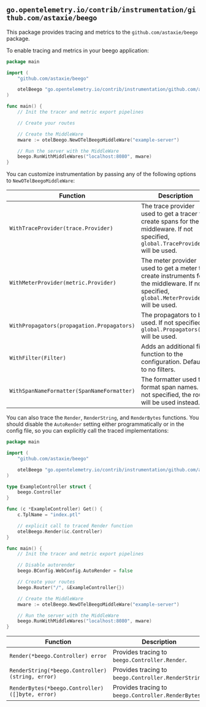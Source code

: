 ## `go.opentelemetry.io/contrib/instrumentation/github.com/astaxie/beego`

This package provides tracing and metrics to the `github.com/astaxie/beego` package.

To enable tracing and metrics in your beego application:

```go
package main

import (
	"github.com/astaxie/beego"

	otelBeego "go.opentelemetry.io/contrib/instrumentation/github.com/astaxie/beego"
)

func main() {
	// Init the tracer and metric export pipelines

	// Create your routes

	// Create the MiddleWare
	mware := otelBeego.NewOTelBeegoMiddleWare("example-server")

	// Run the server with the MiddleWare
	beego.RunWithMiddleWares("localhost:8080", mware)
}
```

You can customize instrumentation by passing any of the following options to `NewOTelBeegoMiddleWare`:

| Function | Description |
| -------- | ----------- |
| `WithTraceProvider(trace.Provider)` | The trace provider used to get a tracer to create spans for the middleware. If not specified, `global.TraceProvider()` will be used. |
| `WithMeterProvider(metric.Provider)` | The meter provider used to get a meter to create instruments for the middleware. If not specified, `global.MeterProvider()` will be used. |
| `WithPropagators(propagation.Propagators)` | The propagators to be used. If not specified, `global.Propagators()` will be used. |
| `WithFilter(Filter)` | Adds an additional filter function to the configuration. Defaults to no filters. |
| `WithSpanNameFormatter(SpanNameFormatter)` | The formatter used to format span names. If not specified, the route will be used instead. |

You can also trace the `Render`, `RenderString`, and `RenderBytes` functions. You should disable the `AutoRender` setting either programmatically or in the config file, so you can explicitly call the traced implementations:

```go
package main

import (
	"github.com/astaxie/beego"

	otelBeego "go.opentelemetry.io/contrib/instrumentation/github.com/astaxie/beego"
)

type ExampleController struct {
	beego.Controller
}

func (c *ExampleController) Get() {
	c.TplName = "index.ptl"

	// explicit call to traced Render function
	otelBeego.Render(&c.Controller)
}

func main() {
	// Init the tracer and metric export pipelines

	// Disable autorender
	beego.BConfig.WebConfig.AutoRender = false

	// Create your routes
	beego.Router("/", &ExampleController{})

	// Create the MiddleWare
	mware := otelBeego.NewOTelBeegoMiddleWare("example-server")

	// Run the server with the MiddleWare
	beego.RunWithMiddleWares("localhost:8080", mware)
}
```

| Function | Description |
| -------- | ----------- |
| `Render(*beego.Controller) error` | Provides tracing to `beego.Controller.Render`. |
| `RenderString(*beego.Controller) (string, error)` | Provides tracing to `beego.Controller.RenderString`. |
| `RenderBytes(*beego.Controller) ([]byte, error)` | Provides tracing to `beego.Controller.RenderBytes`. |
